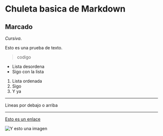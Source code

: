 # Chuleta basica de Markdown

## **Marcado**

*Cursiva*.

Esto es una prueba de texto.

>codigo

- Lista desordena
- Sigo con la lista

1. Lista ordenada
2. Sigo
3. Y ya

---

Lineas por debajo o arriba

---

[Esto es un enlace](https://www.markdownguide.org/cheat-sheet/)

![Y esto una imagen](https://www.markdownguide.org/assets/images/markdown-mark-white.svg)
